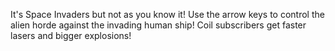 It's Space Invaders but not as you know it! Use the arrow keys to control the alien horde against the invading human ship! Coil subscribers get faster lasers and bigger explosions!